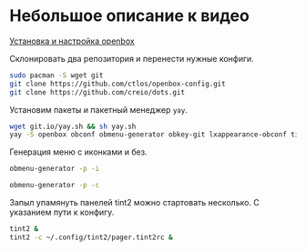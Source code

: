 # Небольшое описание к видео

[Установка и настройка openbox](https://www.youtube.com/watch?v=TdPQJfU8AcU)

Склонировать два репозитория и перенести нужные конфиги.

```bash
sudo pacman -S wget git
git clone https://github.com/ctlos/openbox-config.git
git clone https://github.com/creio/dots.git
```

Установим пакеты и пакетный менеджер `yay`.

```bash
wget git.io/yay.sh && sh yay.sh
yay -S openbox obconf obmenu-generator obkey-git lxappearance-obconf tint2 nitrogen xfce4-terminal thunar mousepad wmctrl compton papirus-icon-theme
```

Генерация меню с иконками и без.

```bash
obmenu-generator -p -i

obmenu-generator -p -c
```

Запыл упамянуть панелей tint2 можно стартовать несколько. С указанием пути к конфигу.

```bash
tint2 &
tint2 -c ~/.config/tint2/pager.tint2rc &
```